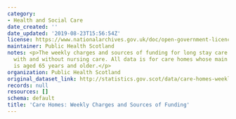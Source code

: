 ```yaml
---
category:
- Health and Social Care
date_created: ''
date_updated: '2019-08-23T15:56:54Z'
license: https://www.nationalarchives.gov.uk/doc/open-government-licence/version/3/
maintainer: Public Health Scotland
notes: <p>The weekly charges and sources of funding for long stay care home residents,
  with and without nursing care. All data is for care homes whose main client group
  is aged 65 years and older.</p>
organization: Public Health Scotland
original_dataset_link: http://statistics.gov.scot/data/care-homes-weekly-charges-and-sources-of-funding
records: null
resources: []
schema: default
title: 'Care Homes: Weekly Charges and Sources of Funding'
---
```


